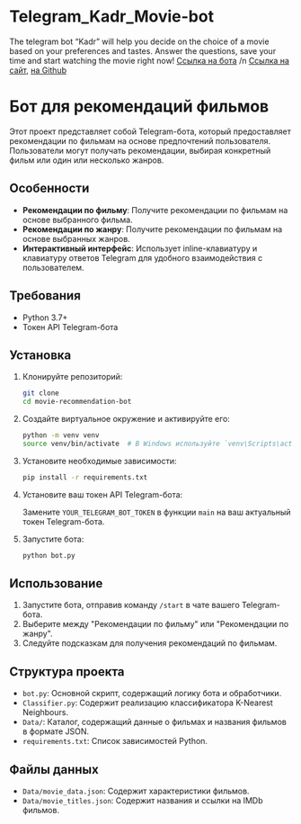 # Telegram_Kadr_Movie-bot
 The telegram bot “Kadr” will help you decide on the choice of a movie based on your preferences and tastes. Answer the questions, save your time and start watching the movie right now!
[Ссылка на бота](https://t.me/kadr_movie_bot) /n
[Ссылка на сайт](https://kadrmovie.streamlit.app/), [на Github](https://github.com/Iasm789/Kadr_Movie_Recommender)



# Бот для рекомендаций фильмов

Этот проект представляет собой Telegram-бота, который предоставляет рекомендации по фильмам на основе предпочтений пользователя. Пользователи могут получать рекомендации, выбирая конкретный фильм или один или несколько жанров.

## Особенности

- **Рекомендации по фильму**: Получите рекомендации по фильмам на основе выбранного фильма.
- **Рекомендации по жанру**: Получите рекомендации по фильмам на основе выбранных жанров.
- **Интерактивный интерфейс**: Использует inline-клавиатуру и клавиатуру ответов Telegram для удобного взаимодействия с пользователем.

## Требования

- Python 3.7+
- Токен API Telegram-бота

## Установка

1. Клонируйте репозиторий:

    ```sh
    git clone 
    cd movie-recommendation-bot
    ```

2. Создайте виртуальное окружение и активируйте его:

    ```sh
    python -m venv venv
    source venv/bin/activate  # В Windows используйте `venv\Scripts\activate`
    ```

3. Установите необходимые зависимости:

    ```sh
    pip install -r requirements.txt
    ```

4. Установите ваш токен API Telegram-бота:

    Замените `YOUR_TELEGRAM_BOT_TOKEN` в функции `main` на ваш актуальный токен Telegram-бота.

5. Запустите бота:

    ```sh
    python bot.py
    ```

## Использование

1. Запустите бота, отправив команду `/start` в чате вашего Telegram-бота.
2. Выберите между "Рекомендации по фильму" или "Рекомендации по жанру".
3. Следуйте подсказкам для получения рекомендаций по фильмам.

## Структура проекта

- `bot.py`: Основной скрипт, содержащий логику бота и обработчики.
- `Classifier.py`: Содержит реализацию классификатора K-Nearest Neighbours.
- `Data/`: Каталог, содержащий данные о фильмах и названия фильмов в формате JSON.
- `requirements.txt`: Список зависимостей Python.

## Файлы данных

- `Data/movie_data.json`: Содержит характеристики фильмов.
- `Data/movie_titles.json`: Содержит названия и ссылки на IMDb фильмов.



